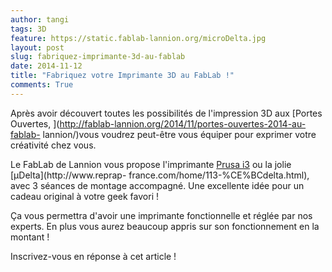 ```yaml
---
author: tangi
tags: 3D
feature: https://static.fablab-lannion.org/microDelta.jpg
layout: post
slug: fabriquez-imprimante-3d-au-fablab
date: 2014-11-12
title: "Fabriquez votre Imprimante 3D au FabLab !"
comments: True
---
```

Après avoir découvert toutes les possibilités de l'impression 3D aux [Portes
Ouvertes, ](http://fablab-lannion.org/2014/11/portes-ouvertes-2014-au-fablab-
lannion/)vous voudrez peut-être vous équiper pour exprimer votre créativité
chez vous.

Le FabLab de Lannion vous propose l'imprimante [Prusa
i3](http://reprap.org/wiki/Prusa_i3) ou la jolie [μDelta](http://www.reprap-
france.com/home/113-%CE%BCdelta.html), avec 3 séances de montage accompagné.
Une excellente idée pour un cadeau original à votre geek favori !

Ça vous permettra d'avoir une imprimante fonctionnelle et réglée par nos
experts. En plus vous aurez beaucoup appris sur son fonctionnement en la
montant !

Inscrivez-vous en réponse à cet article !


